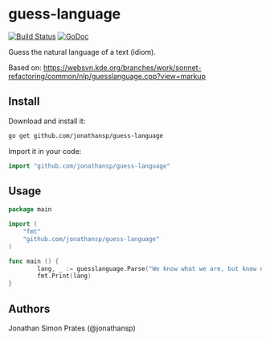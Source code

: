 # guess-language

[![Build Status](https://travis-ci.org/jonathansp/guess-language.svg?branch=master)](https://travis-ci.org/jonathansp/guess-language) [![GoDoc](https://godoc.org/github.com/jonathansp/guess-language?status.svg)](http://godoc.org/github.com/jonathansp/guess-language)

Guess the natural language of a text (idiom).

Based on: https://websvn.kde.org/branches/work/sonnet-refactoring/common/nlp/guesslanguage.cpp?view=markup


## Install

Download and install it:

```sh
go get github.com/jonathansp/guess-language
```

Import it in your code:

```go
import "github.com/jonathansp/guess-language"
```

## Usage
```go
package main

import (
    "fmt"
    "github.com/jonathansp/guess-language"
)

func main () {
        lang, _ := guesslanguage.Parse("We know what we are, but know not what we may be.")
        fmt.Print(lang)
}
```

## Authors

Jonathan Simon Prates (@jonathansp)
